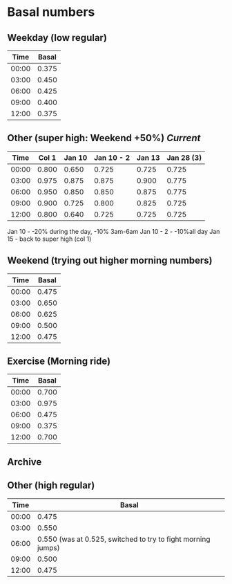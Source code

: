 # Basal numbers

## Weekday (low regular)

Time | Basal
---- | -----
00:00 | 0.375
03:00 | 0.450
06:00 | 0.425
09:00 | 0.400
12:00 | 0.375

## Other (super high: Weekend +50%) *Current*

Time  | Col 1  | Jan 10 | Jan 10 - 2 | Jan 13 | Jan 28 (3) |
----- | ------ | ------ | ---------- | ------ | ---------- |
00:00 | 0.800  | 0.650  | 0.725      | 0.725  | 0.725      |
03:00 | 0.975  | 0.875  | 0.875      | 0.900  | 0.775      |
06:00 | 0.950  | 0.850  | 0.850      | 0.875  | 0.775      |
09:00 | 0.900  | 0.725  | 0.800      | 0.825  | 0.725      |
12:00 | 0.800  | 0.640  | 0.725      | 0.725  | 0.725      |

Jan 10 - -20% during the day, -10% 3am-6am
Jan 10 - 2 - -10%all day
Jan 15 - back to super high (col 1)

## Weekend (trying out higher morning numbers)

Time | Basal
---- | -----
00:00 | 0.475
03:00 | 0.650
06:00 | 0.625
09:00 | 0.500
12:00 | 0.475

## Exercise (Morning ride)

Time | Basal
---- | -----
00:00 | 0.700
03:00 | 0.975
06:00 | 0.475
09:00 | 0.375
12:00 | 0.700

## Archive

## Other (high regular)

Time | Basal
---- | -----
00:00 | 0.475
03:00 | 0.550
06:00 | 0.550 (was at 0.525, switched to try to fight morning jumps)
09:00 | 0.500
12:00 | 0.475

